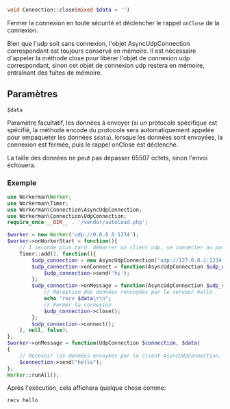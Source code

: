 ```php
void Connection::close(mixed $data = '')
```

Fermer la connexion en toute sécurité et déclencher le rappel ```onClose``` de la connexion.

Bien que l'udp soit sans connexion, l'objet AsyncUdpConnection correspondant est toujours conservé en mémoire. Il est nécessaire d'appeler la méthode close pour libérer l'objet de connexion udp correspondant, sinon cet objet de connexion udp restera en mémoire, entraînant des fuites de mémoire.

## Paramètres

 ``` $data ```

Paramètre facultatif, les données à envoyer (si un protocole spécifique est spécifié, la méthode encode du protocole sera automatiquement appelée pour empaqueter les données ```$data```), lorsque les données sont envoyées, la connexion est fermée, puis le rappel onClose est déclenché.

La taille des données ne peut pas dépasser 65507 octets, sinon l'envoi échouera.

### Exemple 

```php
use Workerman\Worker;
use Workerman\Timer;
use Workerman\Connection\AsyncUdpConnection;
use Workerman\Connection\UdpConnection;
require_once __DIR__ . '/vendor/autoload.php';

$worker = new Worker('udp://0.0.0.0:1234');
$worker->onWorkerStart = function(){
    // 1 seconde plus tard, démarrer un client udp, se connecter au port 1234 et envoyer la chaîne de caractères hi
    Timer::add(1, function(){
        $udp_connection = new AsyncUdpConnection('udp://127.0.0.1:1234');
        $udp_connection->onConnect = function(AsyncUdpConnection $udp_connection){
            $udp_connection->send('hi');
        };
        $udp_connection->onMessage = function(AsyncUdpConnection $udp_connection, $data){
            // Réception des données renvoyées par le serveur hello
            echo "recv $data\r\n";
            // Fermer la connexion
            $udp_connection->close();
        };
        $udp_connection->connect();
    }, null, false);
};
$worker->onMessage = function(UdpConnection $connection, $data)
{
    // Recevoir les données envoyées par le client AsyncUdpConnection, renvoyer la chaîne de caractères hello
    $connection->send("hello");
};
Worker::runAll();             
```

Après l'exécution, cela affichera quelque chose comme:
``` 
recv hello
```
